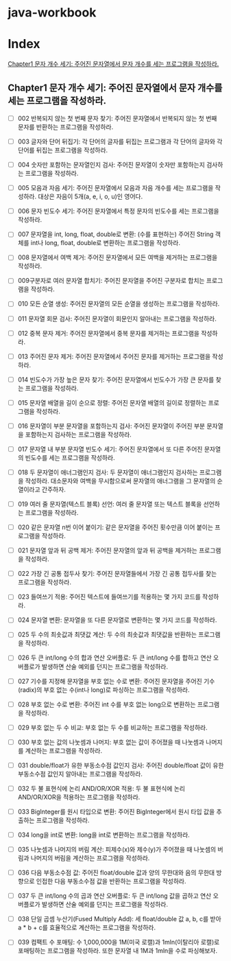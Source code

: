 # java-workbook

# Index

[Chapter1 문자 개수 세기: 주어진 문자열에서 문자 개수를 세는 프로그램을 작성하라.](#chapter1-문자-개수-세기-주어진-문자열에서-문자-개수를-세는-프로그램을-작성하라)


## Chapter1 문자 개수 세기: 주어진 문자열에서 문자 개수를 세는 프로그램을 작성하라.

- [ ] 002 반복되지 않는 첫 번째 문자 찾기: 주어진 문자열에서 반복되지 않는 첫 번째 문자를 반환하는 프로그램을 작성하라.

- [ ]  003 글자와 단어 뒤집기: 각 단어의 글자를 뒤집는 프로그램과 각 단어의 글자와 각 단어를 뒤집는 프로그램을 작성하라.

- [ ]  004 숫자만 포함하는 문자열인지 검사: 주어진 문자열이 숫자만 포함하는지 검사하는 프로그램을 작성하라.

- [ ]  005  모음과 자음 세기: 주어진 문자열에서 모음과 자음 개수를 세는 프로그램을 작성하라. 대상은 자음이 5개(a, e, i, o, u)인 영어다.

- [ ]  006 문자 빈도수 세기: 주어진 문자열에서 특정 문자의 빈도수를 세는 프로그램을 작성하라.

- [ ]  007 문자열을 int, long, float, double로 변환: (수를 표현하는) 주어진 String 객체를 int나 long, float, double로 변환하는 프로그램을 작성하라.

- [ ]  008 문자열에서 여백 제거: 주어진 문자열에서 모든 여백을 제거하는 프로그램을 작성하라.

- [ ]  009구분자로 여러 문자열 합치기: 주어진 문자열을 주어진 구분자로 합치는 프로그램을 작성하라.

- [ ]  010 모든 순열 생성: 주어진 문자열의 모든 순열을 생성하는 프로그램을 작성하라.

- [ ]  011 문자열 회문 검사: 주어진 문자열이 회문인지 알아내는 프로그램을 작성하라.

- [ ]  012 중복 문자 제거: 주어진 문자열에서 중복 문자를 제거하는 프로그램을 작성하라.

- [ ]  013 주어진 문자 제거: 주어진 문자열에서 주어진 문자를 제거하는 프로그램을 작성하라.

- [ ]  014 빈도수가 가장 높은 문자 찾기: 주어진 문자열에서 빈도수가 가장 큰 문자를 찾는 프로그램을 작성하라.

- [ ]  015 문자열 배열을 길이 순으로 정렬: 주어진 문자열 배열의 길이로 정렬하는 프로그램을 작성하라.

- [ ]  016 문자열이 부분 문자열을 포함하는지 검사: 주어진 문자열이 주어진 부분 문자열을 포함하는지 검사하는 프로그램을 작성하라.

- [ ]  017 문자열 내 부분 문자열 빈도수 세기: 주어진 문자열에서 또 다른 주어진 문자열의 빈도수를 세는 프로그램을 작성하라.

- [ ]  018 두 문자열이 애너그램인지 검사: 두 문자열이 애너그램인지 검사하는 프로그램을 작성하라. 대소문자와 여백을 무시함으로써 문자열의 애너그램을 그 문자열의 순열이라고 간주하자.

- [ ]  019 여러 줄 문자열(텍스트 블록) 선언: 여러 줄 문자열 또는 텍스트 블록을 선언하는 프로그램을 작성하라.

- [ ]  020 같은 문자열 n번 이어 붙이기: 같은 문자열을 주어진 횟수만큼 이어 붙이는 프로그램을 작성하라.

- [ ]  021 문자열 앞과 뒤 공백 제거: 주어진 문자열의 앞과 뒤 공백을 제거하는 프로그램을 작성하라.

- [ ]  022 가장 긴 공통 접두사 찾기: 주어진 문자열들에서 가장 긴 공통 접두사를 찾는 프로그램을 작성하라.

- [ ]  023 들여쓰기 적용: 주어진 텍스트에 들여쓰기를 적용하는 몇 가지 코드를 작성하라.

- [ ]  024 문자열 변환: 문자열을 또 다른 문자열로 변환하는 몇 가지 코드를 작성하라.

- [ ]  025 두 수의 최솟값과 최댓값 계산: 두 수의 최솟값과 최댓값을 반환하는 프로그램을 작성하라.

- [ ]  026 두 큰 int/long 수의 합과 연산 오버플로: 두 큰 int/long 수를 합하고 연산 오버플로가 발생하면 산술 예외를 던지는 프로그램을 작성하라.

- [ ]  027 기수를 지정해 문자열을 부호 없는 수로 변환: 주어진 문자열을 주어진 기수(radix)의 부호 없는 수(int나 long)로 파싱하는 프로그램을 작성하라.

- [ ]  028 부호 없는 수로 변환: 주어진 int 수를 부호 없는 long으로 변환하는 프로그램을 작성하라.

- [ ]  029 부호 없는 두 수 비교: 부호 없는 두 수를 비교하는 프로그램을 작성하라.

- [ ]  030 부호 없는 값의 나눗셈과 나머지: 부호 없는 값이 주어졌을 때 나눗셈과 나머지를 계산하는 프로그램을 작성하라.

- [ ]  031 double/float가 유한 부동소수점 값인지 검사: 주어진 double/float 값이 유한 부동소수점 값인지 알아내는 프로그램을 작성하라.

- [ ]  032 두 불 표현식에 논리 AND/OR/XOR 적용: 두 불 표현식에 논리 AND/OR/XOR을 적용하는 프로그램을 작성하라.

- [ ]  033 BigInteger를 원시 타입으로 변환: 주어진 BigInteger에서 원시 타입 값을 추출하는 프로그램을 작성하라.

- [ ]  034 long을 int로 변환: long을 int로 변환하는 프로그램을 작성하라.

- [ ]  035 나눗셈과 나머지의 버림 계산: 피제수(x)와 제수(y)가 주어졌을 때 나눗셈의 버림과 나머지의 버림을 계산하는 프로그램을 작성하라.

- [ ]  036 다음 부동소수점 값: 주어진 float/double 값과 양의 무한대와 음의 무한대 방향으로 인접한 다음 부동소수점 값을 반환하는 프로그램을 작성하라.

- [ ]  037 두 큰 int/long 수의 곱과 연산 오버플로: 두 큰 int/long 값을 곱하고 연산 오버플로가 발생하면 산술 예외를 던지는 프로그램을 작성하라.

- [ ]  038 단일 곱셈 누산기(Fused Multiply Add): 세 float/double 값 a, b, c를 받아 a * b + c를 효율적으로 계산하는 프로그램을 작성하라.

- [ ]  039 컴팩트 수 포매팅: 수 1,000,000을 1M(미국 로캘)과 1mln(이탈리아 로캘)로 포매팅하는 프로그램을 작성하라. 또한 문자열 내 1M과 1mln을 수로 파싱해보자.